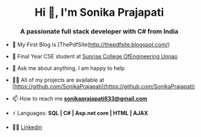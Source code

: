 <h1 align="center">Hi 👋, I'm Sonika Prajapati</h1> 
<h3 align="center">A passionate full stack developer  with C# from India</h3>
</p>


- 🌱 My First Blog is [ThePdfSite(http://thepdfsite.blogspot.com/)

- :school: Final Year CSE student at [Sunrise College OfEngineering Unnao](https://www.linkedin.com/in/sonika-prajapati-631686302/) 

<!-- - 🔭 I’m currently working on  **Web Application Development** -->


<!-- - 🤔 I’m looking for help with Data Structures and Algorithms 😭 -->

- 💬 Ask me about anything, I am happy to help
- 👨‍💻 All of my projects are available at [https://github.com/SonikaPrajapati](https://github.com/SonikaPrajapati)


- 📫 How to reach me **sonikaprajapati633@gmail.com**

- ⚡ Languages:  **SQL | C# | Asp.net core | HTML | AJAX**

- 👨‍💼 <a href="https://www.linkedin.com/in/sonika-prajapati-631686302/" target="_blank" rel="nofollow">Linkedin</a>



 



